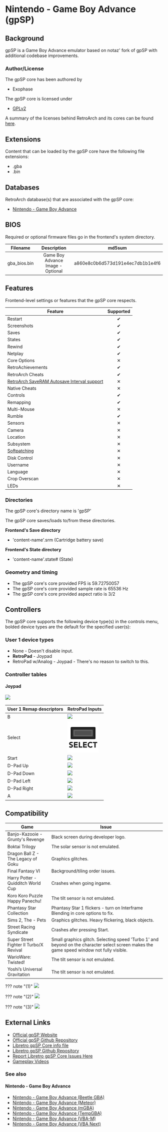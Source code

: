 # Nintendo - Game Boy Advance (gpSP)

## Background

gpSP is a Game Boy Advance emulator based on notaz' fork of gpSP with additional codebase improvements.

### Author/License

The gpSP core has been authored by

- Exophase

The gpSP core is licensed under

- [GPLv2](https://github.com/libretro/gpsp/blob/master/COPYING)

A summary of the licenses behind RetroArch and its cores can be found [here](../development/licenses.md).

## Extensions

Content that can be loaded by the gpSP core have the following file extensions:

- .gba
- .bin

## Databases

RetroArch database(s) that are associated with the gpSP core:

- [Nintendo - Game Boy Advance](https://github.com/libretro/libretro-database/blob/master/rdb/Nintendo%20-%20Game%20Boy%20Advance.rdb)

## BIOS

Required or optional firmware files go in the frontend's system directory.

|   Filename    |    Description                    |              md5sum              |
|:-------------:|:---------------------------------:|:--------------------------------:|
| gba_bios.bin  | Game Boy Advance Image - Optional | a860e8c0b6d573d191e4ec7db1b1e4f6 |

## Features

Frontend-level settings or features that the gpSP core respects.

| Feature           | Supported |
|-------------------|:---------:|
| Restart           | ✔         |
| Screenshots       | ✔         |
| Saves             | ✔         |
| States            | ✔         |
| Rewind            | ✔         |
| Netplay           | ✔         |
| Core Options      | ✕         |
| RetroAchievements | ✔         |
| RetroArch Cheats  | ✔         |
| [RetroArch SaveRAM Autosave Interval support](https://github.com/libretro/RetroArch/issues/16323#issuecomment-1977792161) | ✕ |
| Native Cheats     | ✕         |
| Controls          | ✔         |
| Remapping         | ✔         |
| Multi-Mouse       | ✕         |
| Rumble            | ✔         |
| Sensors           | ✕         |
| Camera            | ✕         |
| Location          | ✕         |
| Subsystem         | ✕         |
| [Softpatching](../guides/softpatching.md) | ✕         |
| Disk Control      | ✕         |
| Username          | ✕         |
| Language          | ✕         |
| Crop Overscan     | ✕         |
| LEDs              | ✕         |

### Directories

The gpSP core's directory name is 'gpSP'

The gpSP core saves/loads to/from these directories.

**Frontend's Save directory**

- 'content-name'.srm (Cartridge battery save)

**Frontend's State directory**

- 'content-name'.state# (State)

### Geometry and timing

- The gpSP core's core provided FPS is 59.72750057
- The gpSP core's core provided sample rate is 65536 Hz
- The gpSP core's core provided aspect ratio is 3/2

## Controllers

The gpSP core supports the following device type(s) in the controls menu, bolded device types are the default for the specified user(s):

### User 1 device types

- None - Doesn't disable input.
- **RetroPad** - Joypad
- RetroPad w/Analog - Joypad - There's no reason to switch to this.

### Controller tables

#### Joypad

![](../image/controller/gba.png)

| User 1 Remap descriptors | RetroPad Inputs                           |
|--------------------------|-------------------------------------------|
| B                        | ![](../image/retropad/retro_b.png)    |
| Select                   | ![](../image/retropad/retro_select.png)     |
| Start                    | ![](../image/retropad/retro_start.png)      |
| D-Pad Up                 | ![](../image/retropad/retro_dpad_up.png)    |
| D-Pad Down               | ![](../image/retropad/retro_dpad_down.png)  |
| D-Pad Left               | ![](../image/retropad/retro_dpad_left.png)  |
| D-Pad Right              | ![](../image/retropad/retro_dpad_right.png) |
| A                        | ![](../image/retropad/retro_a.png)    |

## Compatibility

| Game                                  | Issue                          |
|---------------------------------------|--------------------------------|
| Banjo-Kazooie - Grunty's Revenge    |Black screen during developer logo. |
| Boktai Trilogy                      |The solar sensor is not emulated. |
| Dragon Ball Z - The Legacy of Goku  |Graphics glitches. |
| Final Fantasy VI                    |Background/tiling order issues.  |
| Harry Potter - Quidditch World Cup  |Crashes when going ingame.       |
| Koro Koro Puzzle Happy Panechu!     |The tilt sensor is not emulated. |
| Phantasy Star Collection            |Phantasy Star 1 flickers - turn on Interframe Blending in core options to fix.|
| Sims 2, The - Pets |Graphics glitches. Heavy flickering, black objects. |
| Street Racing Syndicate             |Crashes afer pressing Start.|
| Super Street Fighter II Turbo/X Revival |Small graphics glitch. Selecting speed 'Turbo 1' and beyond on the character select screen makes the game speed window not fully visible. |
| WarioWare: Twisted!                 |The tilt sensor is not emulated.|
| Yoshi’s Universal Gravitation       |The tilt sensor is not emulated.|

??? note "(1)"
	![](../image/core/gpsp/goku.png)

??? note "(2)"
	![](../image/core/gpsp/sims.png)

??? note "(3)"
	![](../image/core/gpsp/fighter.png)

## External Links

- [Official gpSP Website](http://notaz.gp2x.de/other.php)
- [Official gpSP Github Repository](https://github.com/notaz/gpsp)
- [Libretro gpSP Core info file](https://github.com/libretro/libretro-super/blob/master/dist/info/gpsp_libretro.info)
- [Libretro gpSP Github Repository](https://github.com/libretro/gpsp)
- [Report Libretro gpSP Core Issues Here](https://github.com/libretro/gpsp/issues)
- [Gameplay Videos](https://www.youtube.com/playlist?list=PLRbgg4gk_0Iczn5l7AfS11JNbXUv5Widl)

### See also

#### Nintendo - Game Boy Advance

- [Nintendo - Game Boy Advance (Beetle GBA)](beetle_gba.md)
- [Nintendo - Game Boy Advance (Meteor)](meteor.md)
- [Nintendo - Game Boy Advance (mGBA)](mgba.md)
- [Nintendo - Game Boy Advance (TempGBA)](tempgba.md)
- [Nintendo - Game Boy Advance (VBA-M)](vba_m.md)
- [Nintendo - Game Boy Advance (VBA Next)](vba_next.md)
